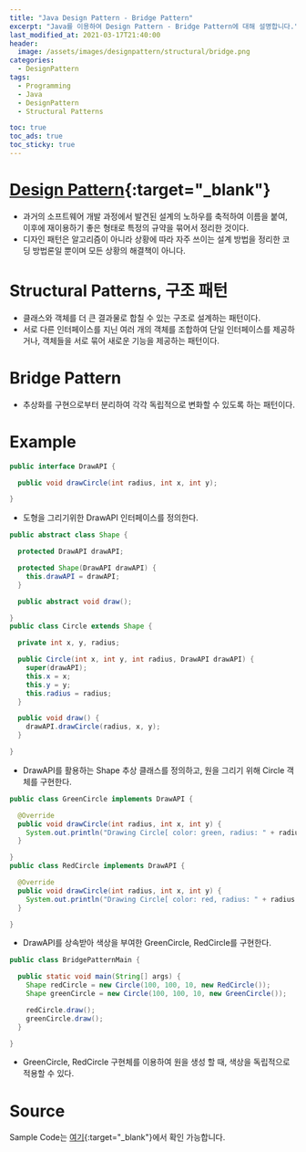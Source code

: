 ```yaml
---
title: "Java Design Pattern - Bridge Pattern"
excerpt: "Java를 이용하여 Design Pattern - Bridge Pattern에 대해 설명합니다."
last_modified_at: 2021-03-17T21:40:00
header:
  image: /assets/images/designpattern/structural/bridge.png
categories:
  - DesignPattern
tags:
  - Programming
  - Java
  - DesignPattern
  - Structural Patterns

toc: true
toc_ads: true
toc_sticky: true
---
```

# [Design Pattern](../designpattern){:target="_blank"}
- 과거의 소프트웨어 개발 과정에서 발견된 설계의 노하우를 축적하여 이름을 붙여, 이후에 재이용하기 좋은 형태로 특정의 규약을 묶어서 정리한 것이다.
- 디자인 패턴은 알고리즘이 아니라 상황에 따라 자주 쓰이는 설계 방법을 정리한 코딩 방법론일 뿐이며 모든 상황의 해결책이 아니다.

# Structural Patterns, 구조 패턴
- 클래스와 객체를 더 큰 결과물로 합칠 수 있는 구조로 설계하는 패턴이다.
- 서로 다른 인터페이스를 지닌 여러 개의 객체를 조합하여 단일 인터페이스를 제공하거나, 객체들을 서로 묶어 새로운 기능을 제공하는 패턴이다.

# Bridge Pattern
- 추상화를 구현으로부터 분리하여 각각 독립적으로 변화할 수 있도록 하는 패턴이다.

# Example
```java
public interface DrawAPI {

  public void drawCircle(int radius, int x, int y);

}
```

- 도형을 그리기위한 DrawAPI 인터페이스를 정의한다.

```java
public abstract class Shape {

  protected DrawAPI drawAPI;

  protected Shape(DrawAPI drawAPI) {
    this.drawAPI = drawAPI;
  }

  public abstract void draw();

}
public class Circle extends Shape {

  private int x, y, radius;

  public Circle(int x, int y, int radius, DrawAPI drawAPI) {
    super(drawAPI);
    this.x = x;
    this.y = y;
    this.radius = radius;
  }

  public void draw() {
    drawAPI.drawCircle(radius, x, y);
  }

}
```

- DrawAPI를 활용하는 Shape 추상 클래스를 정의하고, 원을 그리기 위해 Circle 객체를 구현한다.

```java
public class GreenCircle implements DrawAPI {

  @Override
  public void drawCircle(int radius, int x, int y) {
    System.out.println("Drawing Circle[ color: green, radius: " + radius + ", x: " + x + ", " + y + "]");
  }

}
public class RedCircle implements DrawAPI {

  @Override
  public void drawCircle(int radius, int x, int y) {
    System.out.println("Drawing Circle[ color: red, radius: " + radius + ", x: " + x + ", " + y + "]");
  }

}
```

- DrawAPI를 상속받아 색상을 부여한 GreenCircle, RedCircle를 구현한다.


```java
public class BridgePatternMain {

  public static void main(String[] args) {
    Shape redCircle = new Circle(100, 100, 10, new RedCircle());
    Shape greenCircle = new Circle(100, 100, 10, new GreenCircle());

    redCircle.draw();
    greenCircle.draw();
  }

}
```

- GreenCircle, RedCircle 구현체를 이용하여 원을 생성 할 때, 색상을 독립적으로 적용할 수 있다.

# Source
Sample Code는 [여기](https://github.com/GracefulSoul/designpattern/tree/master/src/main/java/gracefulsoul/structural/bridge){:target="_blank"}에서 확인 가능합니다.
